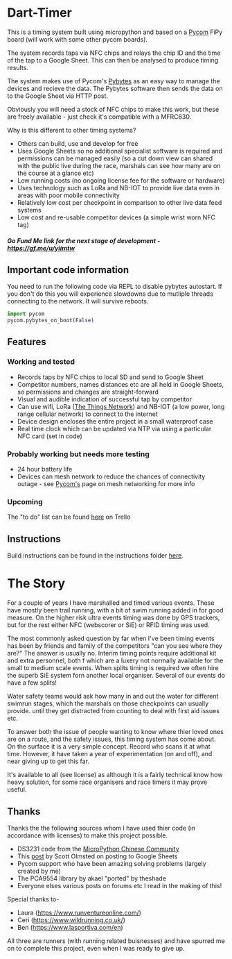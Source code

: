 # Dart-Timer
This is a timing system built using micropython and based on a [Pycom](https://pycom.io/) FiPy board (will work with some other pycom boards).

The system records taps via NFC chips and relays the chip ID and the time of the tap to a Google Sheet. This can then be analysed to produce timing results.

The system makes use of Pycom's [Pybytes](https://pycom.io/products/software/pybytes-3/) as an easy way to manage the devices and recieve the data. The Pybytes software then sends the data on to the Google Sheet via HTTP post.

Obviously you will need a stock of NFC chips to make this work, but these are freely available - just check it's compatible with a MFRC630. 

Why is this different to other timing systems?
- Others can build, use and develop for free
- Uses Google Sheets so no additional specialist software is required and permissions can be managed easily (so a cut down view can shared with the public live during the race, marshals can see how many are on the course at a glance etc)
- Low running costs (no ongoing license fee for the software or hardware)
- Uses technology such as LoRa and NB-IOT to provide live data even in areas with poor mobile connectivity
- Relatively low cost per checkpoint in comparison to other live data feed systems
- Low cost and re-usable competitor devices (a simple wrist worn NFC tag)

##### Go Fund Me link for the next stage of development - https://gf.me/u/yiimtw

## Important code information
You need to run the following code via REPL to disable pybytes autostart. If you don't do this you will experience slowdowns due to mutliple threads connecting to the network. It will survive reboots.

```python
import pycom
pycom.pybytes_on_boot(False)
```


## Features
### Working and tested
* Records taps by NFC chips to local SD and send to Google Sheet
* Competitor numbers, names distances etc are all held in Google Sheets, so permissions and changes are straight-forward
* Visual and audible indication of successful tap by competitor
* Can use wifi, LoRa ([The Things Network](https://www.thethingsnetwork.org/)) and NB-IOT (a low power, long range cellular network) to connect to the internet
* Device design encloses the entire project in a small waterproof case
* Real time clock which can be updated via NTP via using a particular NFC card (set in code)

### Probably working but needs more testing
* 24 hour battery life
* Devices can mesh network to reduce the chances of connectivity outage - see [Pycom's](https://pycom.io/launching-mesh-networks/) page on mesh networking for more info

### Upcoming
The "to do" list can be found [here](https://trello.com/b/PtuwPh5d/timing-system) on Trello

## Instructions
Build instructions can be found in the instructions folder [here](https://github.com/moth754/Dart-Timer/blob/master/Instructions/INSTRUCTIONS.md).

# The Story
For a couple of years I have marshalled and timed various events. These have mostly been trail running, with a bit of swim running added in for good measure. On the higher risk ultra events timing was done by GPS trackers, but for the rest either NFC (webscorer or SiE) or RFID timing was used.

The most commonly asked question by far when I've been timing events has been by friends and family of the competitors "can you see where they are?" The answer is usually no. Interim timing points require additional kit and extra personnel, both f which are a luxery not normally available for the small to medium scale events. When splits timing is required we often hire the superb SiE system forn another local organiser. Several of our events do have a few splits!

Water safety teams would ask how many in and out the water for different swimrun stages, which the marshals on those checkpoints can usually provide. until they get distracted from counting to deal with first aid issues etc. 

To answer both the issue of people wanting to know where thier loved ones are on a route, and the safety issues, this timing system has come about. On the surface it is a very simple concept. Record who scans it at what time. However, it have taken a year of experimentation (on and off), and near giving up to get this far.

It's available to all (see license) as although it is a fairly technical know how heavy solution, for some race organisers and race timers it may prove useful.

## Thanks
Thanks the the following sources whom I have used thier code (in accordance with licenses) to make this project possible. 

* DS3231 code from the [MicroPython Chinese Community](https://github.com/micropython-Chinese-Community/mpy-lib/tree/master/misc/DS3231)
* This [post](https://railsrescue.com/blog/2015-05-28-step-by-step-setup-to-send-form-data-to-google-sheets/) by Scott Olmsted on posting to Google Sheets
* Pycom support who have been amazing solving problems (largely created by me)
* The PCA9554 library by akael "ported" by theshade
* Everyone elses various posts on forums etc I read in the making of this!

Special thanks to-
 * Laura (https://www.runventureonline.com/)
 * Ceri (https://www.wildrunning.co.uk/)
 * Ben (https://www.lasportiva.com/en)

All three are runners (with running related buisnesses) and have spurred me on to complete this project, even when I was ready to give up.